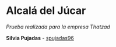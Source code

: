 # Alcalá del Júcar

_Prueba realizada para la empresa Thatzad_

**Silvia Pujadas** - [spujadas96](https://github.com/spujadas96)